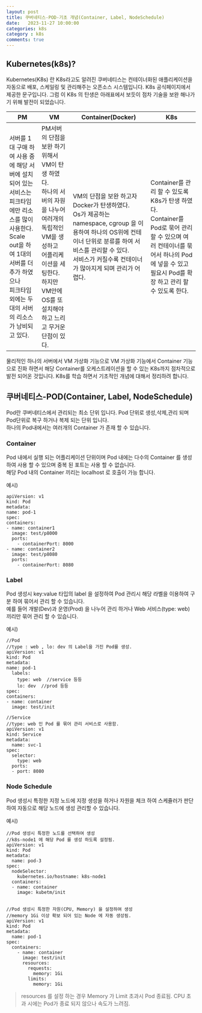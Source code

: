 ```yaml
---
layout: post
title: 쿠버네티스-POD-기초 개념(Container, Label, NodeSchedule)
date:   2023-11-27 10:00:00
categories: k8s
category : k8s
comments: true 
---
```


## Kubernetes(k8s)?
Kubernetes(K8s) 란 K8s라고도 알려진 쿠버네티스는 컨테이너화된 애플리케이션을 자동으로 배포, 스케일링 및 관리해주는 오픈소스 시스템입니다.
K8s 공식페이지에서 제공한 문구입니다. 그럼 이 K8s 의 탄생은 아래표에서 보듯이 점차 기술을 보완 해나가기 위해 발전이 되었습니다.

| PM                                                                                                                                     | VM                                                                                                                              | Container(Docker)                                                                                                                                  | K8s                                                                                                                                   |
|----------------------------------------------------------------------------------------------------------------------------------------|---------------------------------------------------------------------------------------------------------------------------------|----------------------------------------------------------------------------------------------------------------------------------------------------|---------------------------------------------------------------------------------------------------------------------------------------|
| 서버를 1대 구매 하여 사용 중에 해당 서버에 설치되어 있는 서비스는<br/> 피크타임에만 리소스를 많이 사용한다.<br/>Scale out을 하여 1대의 서버를 더 추가 하였으나<br/> 피크타임외에는 두대의 서버의 리소스가 낭비되고 있다. | PM서버의 단점을 보완 하기 위해서 VM이 탄생 하였다.<br/> 하나의 서버의 자원을 나누어 여러개의 독립적인 VM을 생성하고<br/>어플리케이션을 세팅한다. 하지만 VM안에 OS를 또 설치해야하고 느리고 무거운 단점이 있다. | VM의 단점을 보완 하고자 Docker가 탄생하였다.<br/> Os가 제공하는 namespace, cgroup 을 이용하여 하나의 OS위에 컨테이너 단위로 분류를 하여 서비스를 관리할 수 있다.<br/> 서비스가 커질수록 컨테이너가 많아지게 되며 관리가 어렵다. | Container를 관리 할 수 있도록 K8s가 탄생 하였다.<br/> Container를 Pod로 묶어 관리 할 수 있으며 여러 컨테이너를 묶어서 하나의 Pod에 넣을 수 있고<br/>필요시 Pod를 확장 하고 관리 할 수 있도록 한다. |

물리적인 하나의 서버에서 VM 가상화 기능으로 VM 가상화 기능에서 Container 기능으로 진화 하면서 해당 Container를 오케스트레이션을 할 수 있는 K8s까지 점차적으로 발전 되어온 것입니다.
K8s를 학습 하면서 기초적인 개념에 대해서 정리하려 합니다.

## 쿠버네티스-POD(Container, Label, NodeSchedule)
Pod란 쿠버네티스에서 관리되는 최소 단위 입니다. Pod 단위로 생성,삭제,관리 되며 Pod단위로 복구 하거나 복제 되는 단위 입니다.  
하나의 Pod내에서는 여러개의 Container 가 존재 할 수 있습니다.

### Container
Pod 내에서 실행 되는 어플리케이션 단위이며 Pod 내에는 다수의 Container 를 생성 하여 사용 할 수 있으며 중복 된 포트는 사용 할 수 없습니다.    
해당 Pod 내의 Container 끼리는 localhost 로 호출이 가능 합니다.

예시)
```text
apiVersion: v1
kind: Pod
metadata:
name: pod-1
spec:
containers:
- name: container1
  image: test/p8000
  ports:
    - containerPort: 8000
- name: container2
  image: test/p8080
  ports:
    - containerPort: 8080
```

### Label

Pod 생성시 key:value 타입의 label 을 설정하여 Pod 관리시 해당 라벨을 이용하여 구분 하여 묶어서 관리 할 수 있습니다.  
예를 들어 개발(Dev)과 운영(Prod) 을 나누어 관리 하거나 Web 서비스(type: web) 끼리만 묶어 관리 할 수 있습니다.

예시)
```text
//Pod
//type : web , lo: dev 의 Label을 가진 Pod를 생성.
apiVersion: v1
kind: Pod
metadata:
name: pod-1
  labels:
    type: web  //service 등등
    lo: dev  //prod 등등
spec:
containers:
- name: container
  image: test/init
  
//Service
//type: web 인 Pod 를 묶어 관리 서비스로 사용함.
apiVersion: v1
kind: Service
metadata:
  name: svc-1
spec:
  selector:
    type: web
  ports:
  - port: 8080
```

### Node Schedule

Pod 생성시 특정한 지정 노드에 지정 생성을 하거나 자원을 체크 하여 스케쥴러가 판단하여 자동으로 해당 노드에 생성 관리할 수 있습니다.

예시)
```text
//Pod 생성시 특정한 노드를 선택하여 생성
//k8s-node1 에 해당 Pod 를 생성 하도록 설정됨.
apiVersion: v1
kind: Pod
metadata:
  name: pod-3
spec:
  nodeSelector:
    kubernetes.io/hostname: k8s-node1
  containers:
  - name: container
    image: kubetm/init


//Pod 생성시 특정한 자원(CPU, Memory) 을 설정하여 생성
//memory 1Gi 이상 확보 되어 있는 Node 에 자동 생성됨.
apiVersion: v1
kind: Pod
metadata:
  name: pod-1
spec:
  containers:
    - name: container
      image: test/init
      resources:
        requests:
          memory: 1Gi
        limits:
          memory: 1Gi
```

> resources 를 설정 하는 경우 Memory 가 Limit 초과시 Pod 종료됨. CPU 초과 시에는 Pod가 종료 되지 않으나 속도가 느려짐.